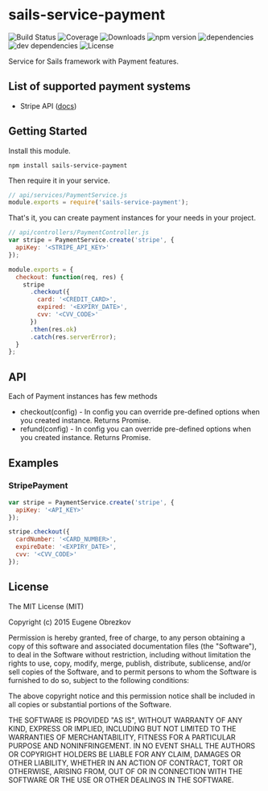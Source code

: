 # sails-service-payment

![Build Status](https://img.shields.io/travis/ghaiklor/sails-service-payment.svg) ![Coverage](https://img.shields.io/coveralls/ghaiklor/sails-service-payment.svg) ![Downloads](https://img.shields.io/npm/dm/sails-service-payment.svg) ![npm version](https://img.shields.io/npm/v/sails-service-payment.svg) ![dependencies](https://img.shields.io/david/ghaiklor/sails-service-payment.svg) ![dev dependencies](https://img.shields.io/david/dev/ghaiklor/sails-service-payment.svg) ![License](https://img.shields.io/npm/l/sails-service-payment.svg)

Service for Sails framework with Payment features.

## List of supported payment systems

- Stripe API ([docs](https://stripe.com/docs/api/node#intro))

## Getting Started

Install this module.

```shell
npm install sails-service-payment
```

Then require it in your service.

```javascript
// api/services/PaymentService.js
module.exports = require('sails-service-payment');
```

That's it, you can create payment instances for your needs in your project.

```javascript
// api/controllers/PaymentController.js
var stripe = PaymentService.create('stripe', {
  apiKey: '<STRIPE_API_KEY>'
});

module.exports = {
  checkout: function(req, res) {
    stripe
      .checkout({
        card: '<CREDIT_CARD>',
        expired: '<EXPIRY_DATE>',
        cvv: '<CVV_CODE>'
      })
      .then(res.ok)
      .catch(res.serverError);
  }
};
```

## API

Each of Payment instances has few methods

- checkout(config) - In config you can override pre-defined options when you created instance. Returns Promise.
- refund(config) - In config you can override pre-defined options when you created instance. Returns Promise.

## Examples

### StripePayment

```javascript
var stripe = PaymentService.create('stripe', {
  apiKey: '<API_KEY>'
});

stripe.checkout({
  cardNumber: '<CARD_NUMBER>',
  expireDate: '<EXPIRY_DATE>',
  cvv: '<CVV_CODE>'
});
```

## License

The MIT License (MIT)

Copyright (c) 2015 Eugene Obrezkov

Permission is hereby granted, free of charge, to any person obtaining a copy
of this software and associated documentation files (the "Software"), to deal
in the Software without restriction, including without limitation the rights
to use, copy, modify, merge, publish, distribute, sublicense, and/or sell
copies of the Software, and to permit persons to whom the Software is
furnished to do so, subject to the following conditions:

The above copyright notice and this permission notice shall be included in all
copies or substantial portions of the Software.

THE SOFTWARE IS PROVIDED "AS IS", WITHOUT WARRANTY OF ANY KIND, EXPRESS OR
IMPLIED, INCLUDING BUT NOT LIMITED TO THE WARRANTIES OF MERCHANTABILITY,
FITNESS FOR A PARTICULAR PURPOSE AND NONINFRINGEMENT. IN NO EVENT SHALL THE
AUTHORS OR COPYRIGHT HOLDERS BE LIABLE FOR ANY CLAIM, DAMAGES OR OTHER
LIABILITY, WHETHER IN AN ACTION OF CONTRACT, TORT OR OTHERWISE, ARISING FROM,
OUT OF OR IN CONNECTION WITH THE SOFTWARE OR THE USE OR OTHER DEALINGS IN THE
SOFTWARE.
